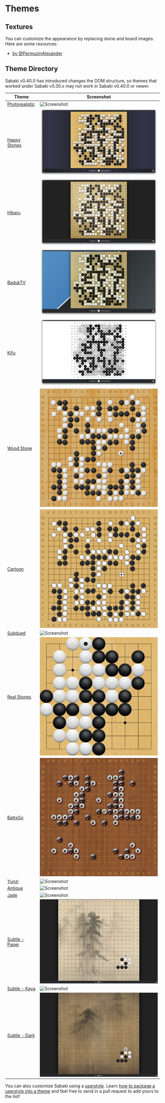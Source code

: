 # Themes

## Textures

You can customize the appearance by replacing stone and board images. Here are
some resources:

- [by @ParmuzinAlexander](https://github.com/ParmuzinAlexander/go-themes)

## Theme Directory

Sabaki v0.40.0 has introduced changes the DOM structure, so themes that worked
under Sabaki v0.30.x may not work in Sabaki v0.40.0 or newer.

| Theme                                                                                              | Screenshot                                                                                                          |
| -------------------------------------------------------------------------------------------------- | ------------------------------------------------------------------------------------------------------------------- |
| [Photorealistic](https://github.com/SabakiHQ/theme-photorealistic)                                 | ![Screenshot](https://github.com/SabakiHQ/theme-photorealistic/raw/master/screenshot.png)                           |
| [Happy Stones](https://github.com/upsided/upsided-sabaki-themes/raw/main/packs/happy-stones.asar)  | ![Screenshot](https://github.com/upsided/Upsided-Sabaki-Themes/raw/main/happy-stones/happystones-screenshot.jpg)    |
| [Hikaru](https://github.com/upsided/upsided-sabaki-themes/raw/main/packs/hikaru.asar)              | ![Screenshot](https://github.com/upsided/Upsided-Sabaki-Themes/raw/main/hikaru/hikaru-screenshot.jpg)               |
| [BadukTV](https://github.com/upsided/upsided-sabaki-themes/raw/main/packs/baduktv.asar)            | ![Screenshot](https://github.com/upsided/Upsided-Sabaki-Themes/raw/main/baduktv/baduktv-screenshot.jpg)             |
| [Kifu](https://github.com/upsided/upsided-sabaki-themes/raw/main/packs/kifu.asar)                  | ![Screenshot](https://github.com/upsided/Upsided-Sabaki-Themes/raw/main/kifu/kifu-screenshot.jpg)                   |
| [Wood Stone](https://github.com/geovens/Sabaki-Theme#wood-stone)                                   | ![Screenshot](https://github.com/geovens/sabaki-theme/raw/master/woodstone/screenshot.jpg)                          |
| [Cartoon](https://github.com/geovens/Sabaki-Theme#cartoon)                                         | ![Screenshot](https://github.com/geovens/sabaki-theme/raw/master/cartoon/screenshot.jpg)                            |
| [Subdued](https://github.com/fohristiwhirl/sabaki_subdued_theme_40)                                | ![Screenshot](https://user-images.githubusercontent.com/16438795/47953994-c773e480-df7c-11e8-87d9-002d833cca18.png) |
| [Real Stones](https://github.com/ParmuzinAlexander/go-themes/raw/master/non-free/real-stones.asar) | ![Screenshot](https://github.com/ParmuzinAlexander/go-themes/raw/master/non-free/real-stones.png)                   |
| [BattsGo](https://github.com/JJscott/BattsGo)                                                      | ![Screenshot](https://github.com/JJscott/BattsGo/raw/master/board_example.png)                                      |
| [Yunzi](https://github.com/billhails/SabakiThemes/tree/main/yunzi)                                 | ![Screenshot](https://github.com/billhails/SabakiThemes/blob/main/yunzi/YunziScreenshot.png)                        |
| [Antique](https://github.com/billhails/SabakiThemes/tree/main/antique)                             | ![Screenshot](https://github.com/billhails/SabakiThemes/blob/main/antique/AntiqueScreenshot.png)                    |
| [Jade](https://github.com/billhails/SabakiThemes/tree/main/jade)                                   | ![Screenshot](https://github.com/billhails/SabakiThemes/blob/main/jade/JadeScreenshot.png)                          |
| [Subtle - Paper](https://github.com/RobertChrist/Sabaki-Subtle-Theme/)                             | ![Screenshot](https://github.com/RobertChrist/Sabaki-Subtle-Theme/blob/main/img/subtle_paper/Screenshot.png)        |
| [Subtle - Kaya](https://github.com/RobertChrist/Sabaki-Subtle-Theme/)                              | ![Screenshot](https://github.com/RobertChrist/Sabaki-Subtle-Theme/blob/main/img/subtle_kaya/Screenshot.png)         |
| [Subtle - Dark](https://github.com/RobertChrist/Sabaki-Subtle-Theme/)                              | ![Screenshot](https://github.com/RobertChrist/Sabaki-Subtle-Theme/blob/main/img/subtle_dark/Screenshot.png)         |

You can also customize Sabaki using a [userstyle](userstyle-tutorial.md). Learn
[how to package a userstyle into a theme](create-themes.md) and feel free to
send in a pull request to add yours to the list!
